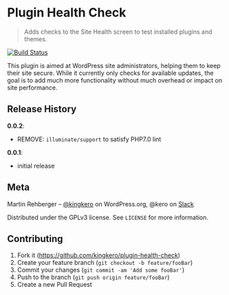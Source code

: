 # Plugin Health Check
> Adds checks to the Site Health screen to test installed plugins and themes.

[![Build Status](https://travis-ci.org/kingkero/plugin-health-check.svg?branch=develop)](https://travis-ci.org/kingkero/plugin-health-check)

This plugin is aimed at WordPress site administrators, helping them to keep their site secure. While it currently only checks for available updates, the goal is to add much more functionality without much overhead or impact on site performance.

## Release History
**0.0.2**:
 * REMOVE: `illuminate/support` to satisfy PHP7.0 lint

**0.0.1**:
 * initial release

## Meta

Martin Rehberger – [@kingkero](https://profiles.wordpress.org/kingkero/) on WordPress.org, @kero on [Slack](https://make.wordpress.org/chat/)

Distributed under the GPLv3 license. See `LICENSE` for more information.

## Contributing

1. Fork it (<https://github.com/kingkero/plugin-health-check>)
2. Create your feature branch (`git checkout -b feature/fooBar`)
3. Commit your changes (`git commit -am 'Add some fooBar'`)
4. Push to the branch (`git push origin feature/fooBar`)
5. Create a new Pull Request
